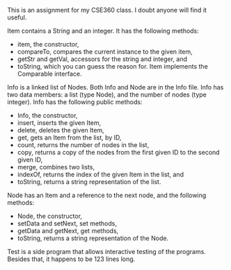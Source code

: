 This is an assignment for my CSE360 class. I doubt anyone will find it useful.

Item contains a String and an integer. It has the following methods:
- item, the constructor,
- compareTo, compares the current instance to the given item,
- getStr and getVal, accessors for the string and integer, and 
- toString, which you can guess the reason for.
Item implements the Comparable interface.


Info is a linked list of Nodes. Both Info and Node are in the Info file. Info has two data members: a list (type Node), and the number of nodes (type integer). Info has the following public methods:
- Info, the constructor,
- insert, inserts the given Item,
- delete, deletes the given Item,
- get, gets an Item from the list, by ID,
- count, returns the number of nodes in the list,
- copy, returns a copy of the nodes from the first given ID to the second given ID,
- merge, combines two lists,
- indexOf, returns the index of the given Item in the list, and
- toString, returns a string representation of the list.

Node has an Item and a reference to the next node, and the following methods:
- Node, the constructor,
- setData and setNext, set methods,
- getData and getNext, get methods,
- toString, returns a string representation of the Node.


Test is a side program that allows interactive testing of the programs. Besides that, it happens to be 123 lines long.
